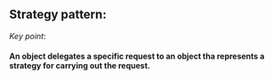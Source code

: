 ## Strategy pattern:
*Key point*: 
#### An object delegates a specific request to an object tha represents a strategy for carrying out the request.